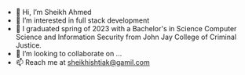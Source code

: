 * 👋 Hi, I’m Sheikh Ahmed
* 👀 I’m interested in full stack development 
* 🌱 I graduated spring of 2023 with a Bachelor's in Science Computer Science and Information Security from John Jay College of Criminal Justice. 
* 💞️ I’m looking to collaborate on ...
* 📫 Reach me at sheikhishtiak@gamil.com

